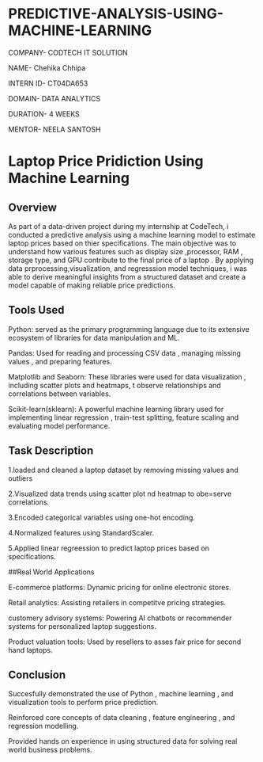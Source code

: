 # PREDICTIVE-ANALYSIS-USING-MACHINE-LEARNING

COMPANY- CODTECH IT SOLUTION

NAME- Chehika Chhipa

INTERN ID- CT04DA653

DOMAIN- DATA ANALYTICS

DURATION- 4 WEEKS

MENTOR- NEELA SANTOSH

# Laptop Price Pridiction Using Machine Learning

## Overview

As part of a data-driven project during my internship at CodeTech, i conducted a predictive analysis using a machine learning model to estimate laptop prices based on thier specifications. The main objective was to understand how various features such as display size ,processor, RAM , storage type, and GPU contribute to the final price of a laptop . By applying data prprocessing,visualization, and regresssion model techniques, i was able to derive meaningful insights from a structured dataset and create a model capable of making reliable price predictions.

## Tools Used

Python:
served as the primary programming language due to its extensive ecosystem of libraries for data manipulation and ML.

Pandas:
Used for reading and processing CSV data , managing missing values , and preparing features.

Matplotlib and Seaborn:
These libraries were used for data visualization , including scatter plots and heatmaps, t observe relationships and correlations between variables.

Scikit-learn(sklearn):
A powerful machine learning library used for implementing linear regression , train-test splitting, feature scaling and evaluating model performance.

## Task Description 

1.loaded and cleaned a laptop dataset by removing missing values and outliers

2.Visualized data trends using scatter plot nd heatmap to obe=serve correlations.

3.Encoded categorical variables using one-hot encoding.

4.Normalized features using StandardScaler.

5.Applied linear regreession to predict laptop prices based on specifications.

##Real World Applications

E-commerce platforms: Dynamic pricing for online electronic stores.

Retail analytics: Assisting retailers in competitve pricing strategies.

customery advisory systems: Powering AI chatbots or recommender systems for personalized laptop suggestions.

Product valuation tools: Used by resellers to asses fair price for second hand laptops.

## Conclusion

Succesfully demonstrated the use of Python , machine learning , and visualization tools to perform price prediction.

Reinforced core concepts of data cleaning , feature engineering , and regression modelling.

Provided hands on experience in using structured data for solving real world business problems.





